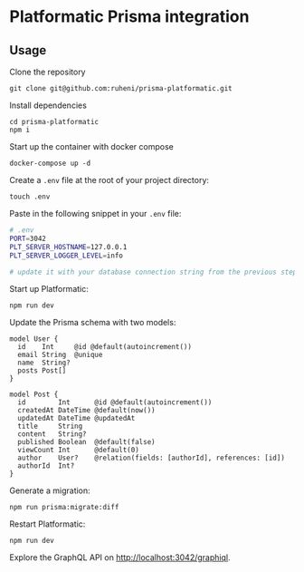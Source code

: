 # Platformatic Prisma integration

## Usage

Clone the repository

```
git clone git@github.com:ruheni/prisma-platformatic.git
```

Install dependencies
```
cd prisma-platformatic
npm i
```

Start up the container with docker compose
```
docker-compose up -d
```

Create a `.env` file at the root of your project directory:

```
touch .env
```

Paste in the following snippet in your `.env` file:
```bash
# .env
PORT=3042 
PLT_SERVER_HOSTNAME=127.0.0.1 
PLT_SERVER_LOGGER_LEVEL=info

# update it with your database connection string from the previous step DATABASE_URL="postgres://admin:strongpassword@localhost:5430/prisma-platformatic"
```

Start up Platformatic:
```
npm run dev
```

Update the Prisma schema with two models:

```prisma
model User {
  id    Int     @id @default(autoincrement())
  email String  @unique
  name  String?
  posts Post[]
}

model Post {
  id        Int      @id @default(autoincrement())
  createdAt DateTime @default(now())
  updatedAt DateTime @updatedAt
  title     String
  content   String?
  published Boolean  @default(false)
  viewCount Int      @default(0)
  author    User?    @relation(fields: [authorId], references: [id])
  authorId  Int?
}
```

Generate a migration:
```
npm run prisma:migrate:diff
```

Restart Platformatic:
```
npm run dev
```

Explore the GraphQL API on [http://localhost:3042/graphiql](http://localhost:3042/graphiql).
